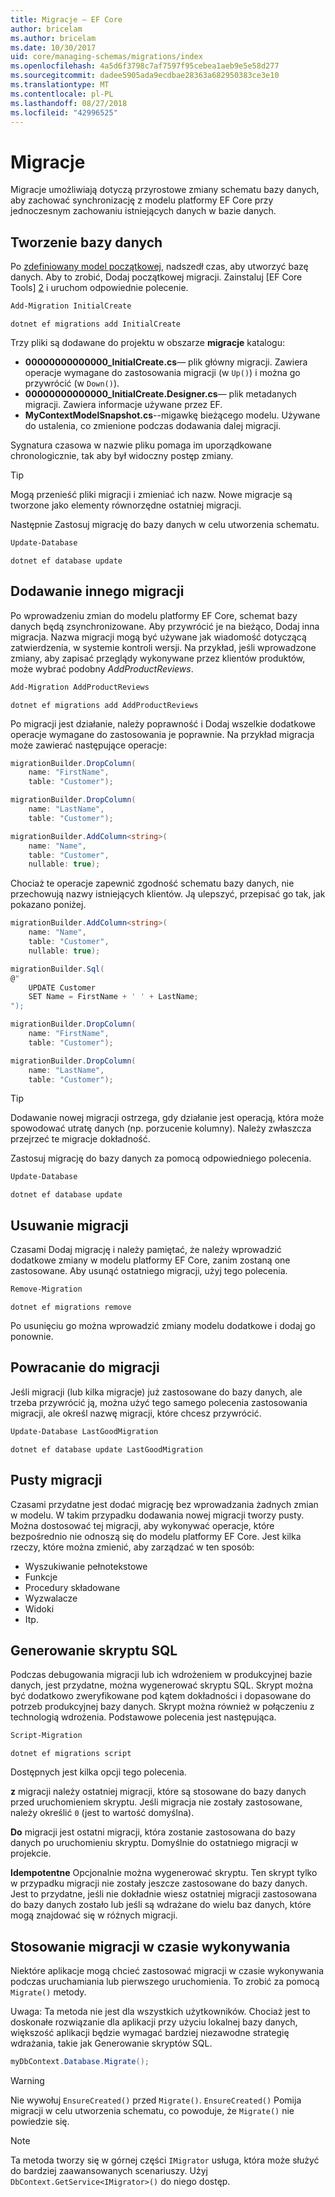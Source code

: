 ```yaml
---
title: Migracje — EF Core
author: bricelam
ms.author: bricelam
ms.date: 10/30/2017
uid: core/managing-schemas/migrations/index
ms.openlocfilehash: 4a5d6f3798c7af7597f95cebea1aeb9e5e58d277
ms.sourcegitcommit: dadee5905ada9ecdbae28363a682950383ce3e10
ms.translationtype: MT
ms.contentlocale: pl-PL
ms.lasthandoff: 08/27/2018
ms.locfileid: "42996525"
---
```

<a name="migrations"></a>Migracje
==========
Migracje umożliwiają dotyczą przyrostowe zmiany schematu bazy danych, aby zachować synchronizację z modelu platformy EF Core przy jednoczesnym zachowaniu istniejących danych w bazie danych.

<a name="creating-the-database"></a>Tworzenie bazy danych
---------------------
Po [zdefiniowany model początkowej][1], nadszedł czas, aby utworzyć bazę danych. Aby to zrobić, Dodaj początkowej migracji.
Zainstaluj [EF Core Tools] [ 2] i uruchom odpowiednie polecenie.

``` powershell
Add-Migration InitialCreate
```
``` Console
dotnet ef migrations add InitialCreate
```

Trzy pliki są dodawane do projektu w obszarze **migracje** katalogu:

* **00000000000000_InitialCreate.cs**— plik główny migracji. Zawiera operacje wymagane do zastosowania migracji (w `Up()`) i można go przywrócić (w `Down()`).
* **00000000000000_InitialCreate.Designer.cs**— plik metadanych migracji. Zawiera informacje używane przez EF.
* **MyContextModelSnapshot.cs**--migawkę bieżącego modelu. Używane do ustalenia, co zmienione podczas dodawania dalej migracji.

Sygnatura czasowa w nazwie pliku pomaga im uporządkowane chronologicznie, tak aby był widoczny postęp zmiany.

> [!TIP]
> Mogą przenieść pliki migracji i zmieniać ich nazw. Nowe migracje są tworzone jako elementy równorzędne ostatniej migracji.

Następnie Zastosuj migrację do bazy danych w celu utworzenia schematu.

``` powershell
Update-Database
```
``` Console
dotnet ef database update
```

<a name="adding-another-migration"></a>Dodawanie innego migracji
------------------------
Po wprowadzeniu zmian do modelu platformy EF Core, schemat bazy danych będą zsynchronizowane. Aby przywrócić je na bieżąco, Dodaj inna migracja. Nazwa migracji mogą być używane jak wiadomość dotyczącą zatwierdzenia, w systemie kontroli wersji. Na przykład, jeśli wprowadzone zmiany, aby zapisać przeglądy wykonywane przez klientów produktów, może wybrać podobny *AddProductReviews*.

``` powershell
Add-Migration AddProductReviews
```
``` Console
dotnet ef migrations add AddProductReviews
```

Po migracji jest działanie, należy poprawność i Dodaj wszelkie dodatkowe operacje wymagane do zastosowania je poprawnie. Na przykład migracja może zawierać następujące operacje:

``` csharp
migrationBuilder.DropColumn(
    name: "FirstName",
    table: "Customer");

migrationBuilder.DropColumn(
    name: "LastName",
    table: "Customer");

migrationBuilder.AddColumn<string>(
    name: "Name",
    table: "Customer",
    nullable: true);
```

Chociaż te operacje zapewnić zgodność schematu bazy danych, nie przechowują nazwy istniejących klientów. Ją ulepszyć, przepisać go tak, jak pokazano poniżej.

``` csharp
migrationBuilder.AddColumn<string>(
    name: "Name",
    table: "Customer",
    nullable: true);

migrationBuilder.Sql(
@"
    UPDATE Customer
    SET Name = FirstName + ' ' + LastName;
");

migrationBuilder.DropColumn(
    name: "FirstName",
    table: "Customer");

migrationBuilder.DropColumn(
    name: "LastName",
    table: "Customer");
```

> [!TIP]
> Dodawanie nowej migracji ostrzega, gdy działanie jest operacją, która może spowodować utratę danych (np. porzucenie kolumny). Należy zwłaszcza przejrzeć te migracje dokładność.

Zastosuj migrację do bazy danych za pomocą odpowiedniego polecenia.

``` powershell
Update-Database
```
``` Console
dotnet ef database update
```

<a name="removing-a-migration"></a>Usuwanie migracji
--------------------
Czasami Dodaj migrację i należy pamiętać, że należy wprowadzić dodatkowe zmiany w modelu platformy EF Core, zanim zostaną one zastosowane.
Aby usunąć ostatniego migracji, użyj tego polecenia.

``` powershell
Remove-Migration
```
``` Console
dotnet ef migrations remove
```

Po usunięciu go można wprowadzić zmiany modelu dodatkowe i dodaj go ponownie.

<a name="reverting-a-migration"></a>Powracanie do migracji
---------------------
Jeśli migracji (lub kilka migracje) już zastosowane do bazy danych, ale trzeba przywrócić ją, można użyć tego samego polecenia zastosowania migracji, ale określ nazwę migracji, które chcesz przywrócić.

``` powershell
Update-Database LastGoodMigration
```
``` Console
dotnet ef database update LastGoodMigration
```

<a name="empty-migrations"></a>Pusty migracji
----------------
Czasami przydatne jest dodać migrację bez wprowadzania żadnych zmian w modelu. W takim przypadku dodawania nowej migracji tworzy pusty. Można dostosować tej migracji, aby wykonywać operacje, które bezpośrednio nie odnoszą się do modelu platformy EF Core.
Jest kilka rzeczy, które można zmienić, aby zarządzać w ten sposób:

* Wyszukiwanie pełnotekstowe
* Funkcje
* Procedury składowane
* Wyzwalacze
* Widoki
* Itp.

<a name="generating-a-sql-script"></a>Generowanie skryptu SQL
-----------------------
Podczas debugowania migracji lub ich wdrożeniem w produkcyjnej bazie danych, jest przydatne, można wygenerować skryptu SQL. Skrypt można być dodatkowo zweryfikowane pod kątem dokładności i dopasowane do potrzeb produkcyjnej bazy danych. Skrypt można również w połączeniu z technologią wdrożenia. Podstawowe polecenia jest następująca.

``` powershell
Script-Migration
```
``` Console
dotnet ef migrations script
```

Dostępnych jest kilka opcji tego polecenia.

**z** migracji należy ostatniej migracji, które są stosowane do bazy danych przed uruchomieniem skryptu. Jeśli migracja nie zostały zastosowane, należy określić `0` (jest to wartość domyślna).

**Do** migracji jest ostatni migracji, która zostanie zastosowana do bazy danych po uruchomieniu skryptu. Domyślnie do ostatniego migracji w projekcie.

**Idempotentne** Opcjonalnie można wygenerować skryptu. Ten skrypt tylko w przypadku migracji nie zostały jeszcze zastosowane do bazy danych. Jest to przydatne, jeśli nie dokładnie wiesz ostatniej migracji zastosowana do bazy danych zostało lub jeśli są wdrażane do wielu baz danych, które mogą znajdować się w różnych migracji.

<a name="applying-migrations-at-runtime"></a>Stosowanie migracji w czasie wykonywania
------------------------------
Niektóre aplikacje mogą chcieć zastosować migracji w czasie wykonywania podczas uruchamiania lub pierwszego uruchomienia. To zrobić za pomocą `Migrate()` metody.

Uwaga: Ta metoda nie jest dla wszystkich użytkowników. Chociaż jest to doskonałe rozwiązanie dla aplikacji przy użyciu lokalnej bazy danych, większość aplikacji będzie wymagać bardziej niezawodne strategię wdrażania, takie jak Generowanie skryptów SQL.

``` csharp
myDbContext.Database.Migrate();
```

> [!WARNING]
> Nie wywołuj `EnsureCreated()` przed `Migrate()`. `EnsureCreated()` Pomija migracji w celu utworzenia schematu, co powoduje, że `Migrate()` nie powiedzie się.

> [!NOTE]
> Ta metoda tworzy się w górnej części `IMigrator` usługa, która może służyć do bardziej zaawansowanych scenariuszy. Użyj `DbContext.GetService<IMigrator>()` do niego dostęp.


  [1]: ../../modeling/index.md
  [2]: ../../miscellaneous/cli/index.md
